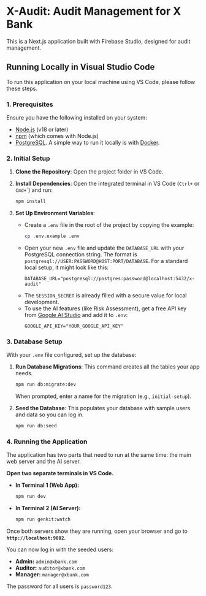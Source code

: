 # X-Audit: Audit Management for X Bank

This is a Next.js application built with Firebase Studio, designed for audit management.

## Running Locally in Visual Studio Code

To run this application on your local machine using VS Code, please follow these steps.

### 1. Prerequisites

Ensure you have the following installed on your system:

-   [Node.js](https://nodejs.org/en) (v18 or later)
-   [npm](https://www.npmjs.com/) (which comes with Node.js)
-   [PostgreSQL](https://www.postgresql.org/download/). A simple way to run it locally is with [Docker](https://www.docker.com/).

### 2. Initial Setup

1.  **Clone the Repository**: Open the project folder in VS Code.

2.  **Install Dependencies**: Open the integrated terminal in VS Code (`Ctrl+` or `Cmd+`\`) and run:
    ```bash
    npm install
    ```

3.  **Set Up Environment Variables**:
    - Create a `.env` file in the root of the project by copying the example:
      ```bash
      cp .env.example .env
      ```
    - Open your new `.env` file and update the `DATABASE_URL` with your PostgreSQL connection string. The format is `postgresql://USER:PASSWORD@HOST:PORT/DATABASE`. For a standard local setup, it might look like this:
      ```
      DATABASE_URL="postgresql://postgres:password@localhost:5432/x-audit"
      ```
    - The `SESSION_SECRET` is already filled with a secure value for local development.
    - To use the AI features (like Risk Assessment), get a free API key from [Google AI Studio](https://aistudio.google.com/app/apikey) and add it to `.env`:
      ```
      GOOGLE_API_KEY="YOUR_GOOGLE_API_KEY"
      ```

### 3. Database Setup

With your `.env` file configured, set up the database:

1.  **Run Database Migrations**: This command creates all the tables your app needs.
    ```bash
    npm run db:migrate:dev
    ```
    When prompted, enter a name for the migration (e.g., `initial-setup`).

2.  **Seed the Database**: This populates your database with sample users and data so you can log in.
    ```bash
    npm run db:seed
    ```

### 4. Running the Application

The application has two parts that need to run at the same time: the main web server and the AI server.

**Open two separate terminals in VS Code.**

-   **In Terminal 1 (Web App):**
    ```bash
    npm run dev
    ```

-   **In Terminal 2 (AI Server):**
    ```bash
    npm run genkit:watch
    ```

Once both servers show they are running, open your browser and go to **`http://localhost:9002`**.

You can now log in with the seeded users:
-   **Admin:** `admin@xbank.com`
-   **Auditor:** `auditor@xbank.com`
-   **Manager:** `manager@xbank.com`

The password for all users is `password123`.
